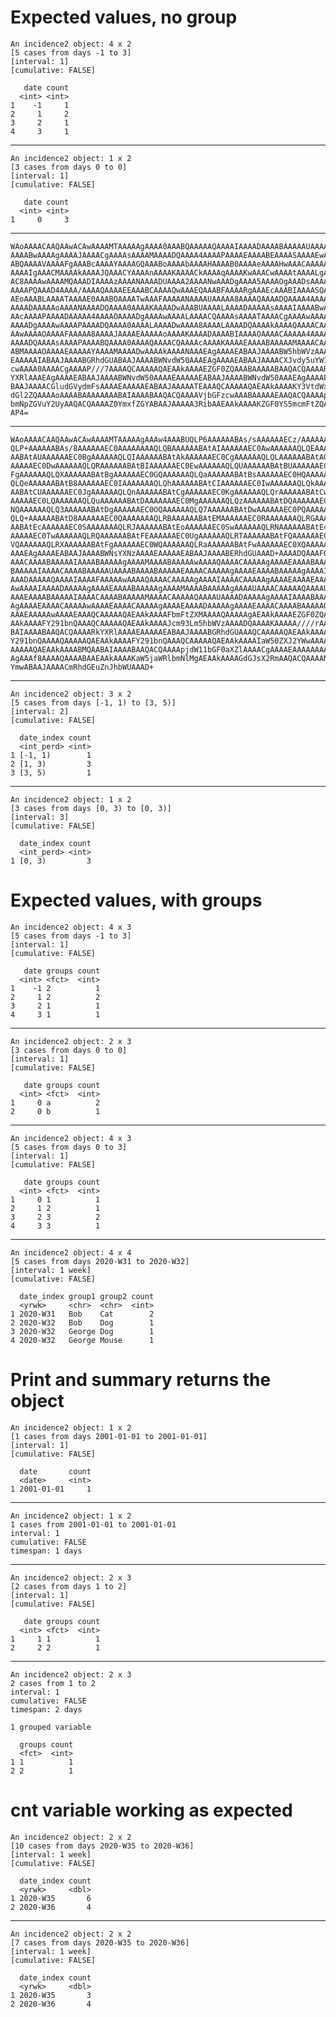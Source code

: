 # Expected values, no group

    An incidence2 object: 4 x 2
    [5 cases from days -1 to 3]
    [interval: 1]
    [cumulative: FALSE]
    
       date count
      <int> <int>
    1    -1     1
    2     1     2
    3     2     1
    4     3     1
    

---

    An incidence2 object: 1 x 2
    [3 cases from days 0 to 0]
    [interval: 1]
    [cumulative: FALSE]
    
       date count
      <int> <int>
    1     0     3
    

---

    WAoAAAACAAQAAwACAwAAAAMTAAAAAgAAAA0AAABQAAAAAQAAAAIAAAADAAAABAAAAAUAAAAG
    AAAABwAAAAgAAAAJAAAACgAAAAsAAAAMAAAADQAAAA4AAAAPAAAAEAAAABEAAAASAAAAEwAA
    ABQAAAAVAAAAFgAAABcAAAAYAAAAGQAAABoAAAAbAAAAHAAAAB0AAAAeAAAAHwAAACAAAAAh
    AAAAIgAAACMAAAAkAAAAJQAAACYAAAAnAAAAKAAAACkAAAAqAAAAKwAAACwAAAAtAAAALgAA
    AC8AAAAwAAAAMQAAADIAAAAzAAAANAAAADUAAAA2AAAANwAAADgAAAA5AAAAOgAAADsAAAA8
    AAAAPQAAAD4AAAA/AAAAQAAAAEEAAABCAAAAQwAAAEQAAABFAAAARgAAAEcAAABIAAAASQAA
    AEoAAABLAAAATAAAAE0AAABOAAAATwAAAFAAAAANAAAAUAAAAA8AAAAQAAAADQAAAA4AAAAP
    AAAADAAAAAoAAAANAAAADQAAAA0AAAAKAAAADwAAABUAAAALAAAADAAAAAsAAAAIAAAABwAA
    AAcAAAAPAAAADAAAAA4AAAAOAAAADgAAAAwAAAALAAAACQAAAAsAAAATAAAACgAAAAwAAAAM
    AAAADgAAAAwAAAAPAAAADQAAAA0AAAALAAAADwAAAA8AAAALAAAADQAAAAkAAAAQAAAACAAA
    AAwAAAAOAAAAFAAAAA8AAAAJAAAAEAAAAAoAAAAKAAAADAAAABIAAAAOAAAACAAAAA4AAAAH
    AAAADQAAAAsAAAAPAAAABQAAAA0AAAAQAAAACQAAAAcAAAAKAAAAEAAAABAAAAAMAAAACAAA
    ABMAAAAOAAAAEAAAAAYAAAAMAAAADwAAAAkAAAANAAAEAgAAAAEABAAJAAAABW5hbWVzAAAA
    EAAAAAIABAAJAAAABGRhdGUABAAJAAAABWNvdW50AAAEAgAAAAEABAAJAAAACXJvdy5uYW1l
    cwAAAA0AAAACgAAAAP///7AAAAQCAAAAAQAEAAkAAAAEZGF0ZQAAABAAAAABAAQACQAAAARk
    YXRlAAAEAgAAAAEABAAJAAAABWNvdW50AAAAEAAAAAEABAAJAAAABWNvdW50AAAEAgAAAAEA
    BAAJAAAACGludGVydmFsAAAAEAAAAAEABAAJAAAAATEAAAQCAAAAAQAEAAkAAAAKY3VtdWxh
    dGl2ZQAAAAoAAAABAAAAAAAABAIAAAABAAQACQAAAAVjbGFzcwAAABAAAAAEAAQACQAAAApp
    bmNpZGVuY2UyAAQACQAAAAZ0YmxfZGYABAAJAAAAA3RibAAEAAkAAAAKZGF0YS5mcmFtZQAA
    AP4=

---

    WAoAAAACAAQAAwACAwAAAAMTAAAAAgAAAw4AAABUQLP6AAAAAABAs/sAAAAAAECz/AAAAAAA
    QLP+AAAAAABAs/8AAAAAAEC0AAAAAAAAQLQBAAAAAABAtAIAAAAAAEC0AwAAAAAAQLQEAAAA
    AABAtAUAAAAAAEC0BgAAAAAAQLQIAAAAAABAtAkAAAAAAEC0CgAAAAAAQLQLAAAAAABAtA0A
    AAAAAEC0DwAAAAAAQLQRAAAAAABAtBIAAAAAAEC0EwAAAAAAQLQUAAAAAABAtBUAAAAAAEC0
    FgAAAAAAQLQXAAAAAABAtBgAAAAAAEC0GQAAAAAAQLQaAAAAAABAtBsAAAAAAEC0HQAAAAAA
    QLQeAAAAAABAtB8AAAAAAEC0IAAAAAAAQLQhAAAAAABAtCIAAAAAAEC0IwAAAAAAQLQkAAAA
    AABAtCUAAAAAAEC0JgAAAAAAQLQnAAAAAABAtCgAAAAAAEC0KgAAAAAAQLQrAAAAAABAtCwA
    AAAAAEC0LQAAAAAAQLQuAAAAAABAtDAAAAAAAEC0MgAAAAAAQLQzAAAAAABAtDQAAAAAAEC0
    NQAAAAAAQLQ3AAAAAABAtDgAAAAAAEC0OQAAAAAAQLQ7AAAAAABAtDwAAAAAAEC0PQAAAAAA
    QLQ+AAAAAABAtD8AAAAAAEC0QAAAAAAAQLRBAAAAAABAtEMAAAAAAEC0RAAAAAAAQLRGAAAA
    AABAtEcAAAAAAEC0SAAAAAAAQLRJAAAAAABAtEoAAAAAAEC0SwAAAAAAQLRNAAAAAABAtE4A
    AAAAAEC0TwAAAAAAQLRQAAAAAABAtFEAAAAAAEC0UgAAAAAAQLRTAAAAAABAtFQAAAAAAEC0
    VQAAAAAAQLRXAAAAAABAtFgAAAAAAEC0WQAAAAAAQLRaAAAAAABAtFwAAAAAAEC0XQAAAAAA
    AAAEAgAAAAEABAAJAAAABWNsYXNzAAAAEAAAAAEABAAJAAAABERhdGUAAAD+AAAADQAAAFQA
    AAACAAAABAAAAAIAAAABAAAAAgAAAAMAAAABAAAAAwAAAAQAAAACAAAAAgAAAAEAAAABAAAA
    BAAAAAIAAAACAAAABAAAAAUAAAABAAAABAAAAAEAAAACAAAAAgAAAAEAAAABAAAAAgAAAAIA
    AAADAAAAAQAAAAIAAAAFAAAAAwAAAAQAAAACAAAAAgAAAAIAAAACAAAAAgAAAAEAAAAEAAAA
    AwAAAAIAAAADAAAAAgAAAAEAAAABAAAAAgAAAAMAAAABAAAAAgAAAAUAAAACAAAAAQAAAAUA
    AAAEAAAABAAAAAIAAAACAAAABAAAAAMAAAACAAAAAQAAAAUAAAADAAAAAgAAAAIAAAABAAAA
    AgAAAAEAAAACAAAAAwAAAAEAAAACAAAAAgAAAAEAAAADAAAAAgAAAAEAAAACAAAABAAAAAQA
    AAAEAAAAAwAAAAEAAAQCAAAAAQAEAAkAAAAFbmFtZXMAAAAQAAAAAgAEAAkAAAAEZGF0ZQAE
    AAkAAAAFY291bnQAAAQCAAAAAQAEAAkAAAAJcm93Lm5hbWVzAAAADQAAAAKAAAAA////rAAA
    BAIAAAABAAQACQAAAARkYXRlAAAAEAAAAAEABAAJAAAABGRhdGUAAAQCAAAAAQAEAAkAAAAF
    Y291bnQAAAAQAAAAAQAEAAkAAAAFY291bnQAAAQCAAAAAQAEAAkAAAAIaW50ZXJ2YWwAAAAQ
    AAAAAQAEAAkAAAABMQAABAIAAAABAAQACQAAAApjdW11bGF0aXZlAAAACgAAAAEAAAAAAAAE
    AgAAAf8AAAAQAAAABAAEAAkAAAAKaW5jaWRlbmNlMgAEAAkAAAAGdGJsX2RmAAQACQAAAAN0
    YmwABAAJAAAACmRhdGEuZnJhbWUAAAD+

---

    An incidence2 object: 3 x 2
    [5 cases from days [-1, 1) to [3, 5)]
    [interval: 2]
    [cumulative: FALSE]
    
      date_index count
      <int_perd> <int>
    1 [-1, 1)        1
    2 [1, 3)         3
    3 [3, 5)         1
    

---

    An incidence2 object: 1 x 2
    [3 cases from days [0, 3) to [0, 3)]
    [interval: 3]
    [cumulative: FALSE]
    
      date_index count
      <int_perd> <int>
    1 [0, 3)         3
    

# Expected values, with groups

    An incidence2 object: 4 x 3
    [5 cases from days -1 to 3]
    [interval: 1]
    [cumulative: FALSE]
    
       date groups count
      <int> <fct>  <int>
    1    -1 2          1
    2     1 2          2
    3     2 1          1
    4     3 1          1
    

---

    An incidence2 object: 2 x 3
    [3 cases from days 0 to 0]
    [interval: 1]
    [cumulative: FALSE]
    
       date groups count
      <int> <fct>  <int>
    1     0 a          2
    2     0 b          1
    

---

    An incidence2 object: 4 x 3
    [5 cases from days 0 to 3]
    [interval: 1]
    [cumulative: FALSE]
    
       date groups count
      <int> <fct>  <int>
    1     0 1          1
    2     1 2          1
    3     2 3          2
    4     3 3          1
    

---

    An incidence2 object: 4 x 4
    [5 cases from days 2020-W31 to 2020-W32]
    [interval: 1 week]
    [cumulative: FALSE]
    
      date_index group1 group2 count
      <yrwk>     <chr>  <chr>  <int>
    1 2020-W31   Bob    Cat        2
    2 2020-W32   Bob    Dog        1
    3 2020-W32   George Dog        1
    4 2020-W32   George Mouse      1
    

# Print and summary returns the object

    An incidence2 object: 1 x 2
    [1 cases from days 2001-01-01 to 2001-01-01]
    [interval: 1]
    [cumulative: FALSE]
    
      date       count
      <date>     <int>
    1 2001-01-01     1
    

---

    An incidence2 object: 1 x 2
    1 cases from 2001-01-01 to 2001-01-01
    interval: 1
    cumulative: FALSE
    timespan: 1 days
    
    

---

    An incidence2 object: 2 x 3
    [2 cases from days 1 to 2]
    [interval: 1]
    [cumulative: FALSE]
    
       date groups count
      <int> <fct>  <int>
    1     1 1          1
    2     2 2          1
    

---

    An incidence2 object: 2 x 3
    2 cases from 1 to 2
    interval: 1
    cumulative: FALSE
    timespan: 2 days
    
    1 grouped variable
    
      groups count
      <fct>  <int>
    1 1          1
    2 2          1
    
    
    

# cnt variable working as expected

    An incidence2 object: 2 x 2
    [10 cases from days 2020-W35 to 2020-W36]
    [interval: 1 week]
    [cumulative: FALSE]
    
      date_index count
      <yrwk>     <dbl>
    1 2020-W35       6
    2 2020-W36       4
    

---

    An incidence2 object: 2 x 2
    [7 cases from days 2020-W35 to 2020-W36]
    [interval: 1 week]
    [cumulative: FALSE]
    
      date_index count
      <yrwk>     <dbl>
    1 2020-W35       3
    2 2020-W36       4
    

